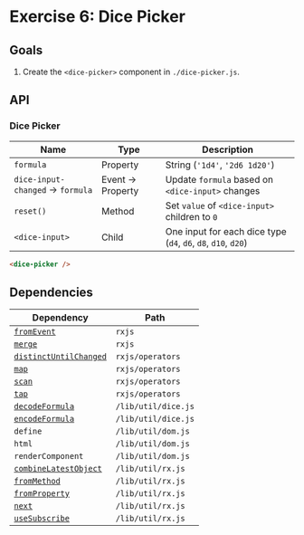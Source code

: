 # Exercise 6: Dice Picker

## Goals

1. Create the `<dice-picker>` component in `./dice-picker.js`.

## API

### Dice Picker

|Name|Type|Description|
|---|---|---|
|`formula`|Property|String (`'1d4'`, `'2d6 1d20'`)|
|`dice-input-changed` → `formula`|Event → Property|Update `formula` based on `<dice-input>` changes|
|`reset()`|Method|Set `value` of `<dice-input>` children to `0`|
|`<dice-input>`|Child|One input for each dice type (`d4`, `d6`, `d8`, `d10`, `d20`)|

```html
<dice-picker />
```

## Dependencies

|Dependency|Path|
|---|---|
|[`fromEvent`](https://rxjs-dev.firebaseapp.com/api/index/function/fromEvent)|`rxjs`|
|[`merge`](https://rxjs-dev.firebaseapp.com/api/index/function/merge)|`rxjs`|
|[`distinctUntilChanged`](https://rxjs-dev.firebaseapp.com/api/operators/distinctUntilChanged)|`rxjs/operators`|
|[`map`](https://rxjs-dev.firebaseapp.com/api/operators/map)|`rxjs/operators`|
|[`scan`](https://rxjs-dev.firebaseapp.com/api/operators/scan)|`rxjs/operators`|
|[`tap`](https://rxjs-dev.firebaseapp.com/api/operators/tap)|`rxjs/operators`|
|[`decodeFormula`](../../lib/util/README.md#decodeformula)|`/lib/util/dice.js`|
|[`encodeFormula`](../../lib/util/README.md#encodeformula)|`/lib/util/dice.js`|
|`define`|`/lib/util/dom.js`|
|`html`|`/lib/util/dom.js`|
|`renderComponent`|`/lib/util/dom.js`|
|[`combineLatestObject`](../../lib/util/rx/README.md#combinelatestobject)|`/lib/util/rx.js`|
|[`fromMethod`](../../lib/util/rx/README.md#frommethod)|`/lib/util/rx.js`|
|[`fromProperty`](../../lib/util/rx/README.md#fromproperty)|`/lib/util/rx.js`|
|[`next`](../../lib/util/rx/README.md#next)|`/lib/util/rx.js`|
|[`useSubscribe`](../../lib/util/rx/README.md#usesubscribe)|`/lib/util/rx.js`|

